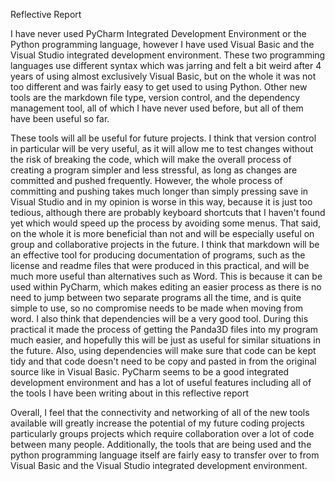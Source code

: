 Reflective Report

I have never used PyCharm Integrated Development Environment or the Python programming language, however I have used Visual Basic and the Visual Studio integrated development environment. These two programming languages use different syntax which was jarring and felt a bit weird after 4 years of using almost exclusively Visual Basic, but on the whole it was not too different and was fairly easy to get used to using Python. Other new tools are the markdown file type, version control, and the dependency management tool, all of which I have never used before, but all of them have been useful so far.

These tools will all be useful for future projects. I think that version control in particular will be very useful, as it will allow me to test changes without the risk of breaking the code, which will make the overall process of creating a program simpler and less stressful, as long as changes are committed and pushed frequently. However, the whole process of committing and pushing takes much longer than simply pressing save in Visual Studio and in my opinion is worse in this way, because it is just too tedious, although there are probably keyboard shortcuts that I haven't found yet which would speed up the process by avoiding some menus. That said, on the whole it is more beneficial than not and will be especially useful on group and collaborative projects in the future. I think that markdown will be an effective tool for producing documentation of programs, such as the license and readme files that were produced in this practical, and will be much more useful than alternatives such as Word. This is because it can be used within PyCharm, which makes editing an easier process as there is no need to jump between two separate programs all the time, and is quite simple to use, so no compromise needs to be made when moving from word. I also think that dependencies will be a very good tool. During this practical it made the process of getting the Panda3D files into my program much easier, and hopefully this will be just as useful for similar situations in the future. Also, using dependencies will make sure that code can be kept tidy and that code doesn't need to be copy and pasted in from the original source like in Visual Basic.  PyCharm seems to be a good integrated development environment and has a lot of useful features including all of the tools I have been writing about in this reflective report

Overall, I feel that the connectivity and networking of all of the new tools available will greatly increase the potential of my future coding projects particularly groups projects which require collaboration over a lot of code between many people. Additionally, the tools that are being used and the python programming language itself are fairly easy to transfer over to from Visual Basic and the Visual Studio integrated development environment.
